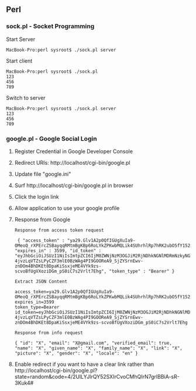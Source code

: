 ## Perl
### sock.pl - Socket Programming
Start Server 

	MacBook-Pro:perl sysroot$ ./sock.pl server

Start client 

	MacBook-Pro:perl sysroot$ ./sock.pl
	123
	456
	789

Switch to server

	MacBook-Pro:perl sysroot$ ./sock.pl server
	123
	456
	789

		
### google.pl - Google Social Login

 1. Register Credential in Google Developer Console 
 2. Redirect URIs: http://localhost/cgi-bin/google.pl
 3. Update file "google.ini"
 4. Surf http://localhost/cgi-bin/google.pl in browser
 5. Click the login link
 6. Allow application to use your google profile
 7. Response from Google

		Response from access token request
		
		 { "access_token" : "ya29.Glv1A2p0QfIGUgXuIa9-OMeoQ_rXPErcZSBayqqRMtmBgKBp6RoLYkZPKwbMQLik4SUhrhlRp7hRK2ubO5fY152R3HrSkLFt6wh6WZJtIC_bbW3owLv1Q0UlEvh5", "expires_in" : 3599, "id_token" : "eyJhbGciOiJSUzI1NiIsImtpZCI6IjM0ZWNjNzM3OGJiM2RjNDhkNGNlMDRmNzkyNGMxNjM0MjM0OTMyYmQifQ.eyJpc3MiOiJhY2NvdW50cy5nb29nbGUuY29tIiwiaWF0IjoxNDg3MzAyMTQ3LCJleHAiOjE0ODczMDU3NDcsImF0X2hhc2giOiI3alFvU3B4Ujk4NkNPVHpJQmJOTDFnIiwiYXVkIjoiNDAwODE4MDg1Mjk2LTY1cGRhcHIxZ3VlbDViODlwamozaTZubDZoN2N2YmtjLmFwcHMuZ29vZ2xldXNlcmNvbnRlbnQuY29tIiwic3ViIjoiMTA5NjA2OTM3MDk3OTY2MDE5NDY0IiwiZW1haWxfdmVyaWZpZWQiOnRydWUsImF6cCI6IjQwMDgxODA4NTI5Ni02NXBkYXByMWd1ZWw1Yjg5cGpqM2k2bmw2aDdjdmJrYy5hcHBzLmdvb2dsZXVzZXJjb250ZW50LmNvbSIsImVtYWlsIjoiaHVpbGFwbWFuQGdtYWlsLmNvbSJ9.LZvlgZYTVRlncRGktBxuy3qhI4gDHT9QpSYa76zeJcnzQx2NxUp2HBqEpZtXYs3a5hDAfFvDbfKlDNJdJC0HiTSKd2Hd099eVL0Kg0av66WCjgOBY4Nlu_HIBrAqzxWatTS3YlhZVD9fHAPlNH37lzOxR3sskm9lutTT1DUM5pLBU9e22p6GY4WDfiPy8xap7_lHpzzjaQ4RnRh9wv70g3qFEpVHoqc10Q-4jvzLqVTZsLPyCZF3mlE0BzWAg4PI9GOOReA9_SjZYSrnEwv-znDOm4BhDKEt8DpaKiSsxjeME4VYk9zs-scvoBfUgVXoziDGm_pS0iC7s2Vrlt7Ehg", "token_type" : "Bearer" }
		 
		Extract JSON Content
			
		access_token=ya29.Glv1A2p0QfIGUgXuIa9-OMeoQ_rXPErcZSBayqqRMtmBgKBp6RoLYkZPKwbMQLik4SUhrhlRp7hRK2ubO5fY152R3HrSkLFt6wh6WZJtIC_bbW3owLv1Q0UlEvh5
		expires_in=3599
		token_type=Bearer
		id_token=eyJhbGciOiJSUzI1NiIsImtpZCI6IjM0ZWNjNzM3OGJiM2RjNDhkNGNlMDRmNzkyNGMxNjM0MjM0OTMyYmQifQ.eyJpc3MiOiJhY2NvdW50cy5nb29nbGUuY29tIiwiaWF0IjoxNDg3MzAyMTQ3LCJleHAiOjE0ODczMDU3NDcsImF0X2hhc2giOiI3alFvU3B4Ujk4NkNPVHpJQmJOTDFnIiwiYXVkIjoiNDAwODE4MDg1Mjk2LTY1cGRhcHIxZ3VlbDViODlwamozaTZubDZoN2N2YmtjLmFwcHMuZ29vZ2xldXNlcmNvbnRlbnQuY29tIiwic3ViIjoiMTA5NjA2OTM3MDk3OTY2MDE5NDY0IiwiZW1haWxfdmVyaWZpZWQiOnRydWUsImF6cCI6IjQwMDgxODA4NTI5Ni02NXBkYXByMWd1ZWw1Yjg5cGpqM2k2bmw2aDdjdmJrYy5hcHBzLmdvb2dsZXVzZXJjb250ZW50LmNvbSIsImVtYWlsIjoiaHVpbGFwbWFuQGdtYWlsLmNvbSJ9.LZvlgZYTVRlncRGktBxuy3qhI4gDHT9QpSYa76zeJcnzQx2NxUp2HBqEpZtXYs3a5hDAfFvDbfKlDNJdJC0HiTSKd2Hd099eVL0Kg0av66WCjgOBY4Nlu_HIBrAqzxWatTS3YlhZVD9fHAPlNH37lzOxR3sskm9lutTT1DUM5pLBU9e22p6GY4WDfiPy8xap7_lHpzzjaQ4RnRh9wv70g3qFEpVHoqc10Q-4jvzLqVTZsLPyCZF3mlE0BzWAg4PI9GOOReA9_SjZYSrnEwv-znDOm4BhDKEt8DpaKiSsxjeME4VYk9zs-scvoBfUgVXoziDGm_pS0iC7s2Vrlt7Ehg

		Response from info request
			
		{ "id": "X", "email": "X@gmail.com", "verified_email": true, "name": "X", "given_name": "X", "family_name": "X", "link": "X", "picture": "X", "gender": "X", "locale": "en" }

 8. Enable redirect if you want to have a clear link rather than http://localhost/cgi-bin/google.pl?state=random&code=4/2UlLYJlrQY52SXIrCvoCMhQIrN7grlBBiA-sR-3Kuk4#
